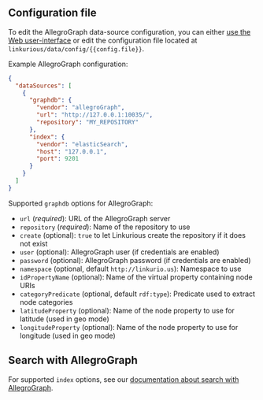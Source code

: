 ## Configuration file

To edit the AllegroGraph data-source configuration, you can either [use the Web user-interface](/configure-sources/#using-the-web-user-interface)
or edit the configuration file located at `linkurious/data/config/{{config.file}}`.

Example AllegroGraph configuration:
```json
{
  "dataSources": [
    {
      "graphdb": {
        "vendor": "allegroGraph",
        "url": "http://127.0.0.1:10035/",
        "repository": "MY_REPOSITORY"
      },
      "index": {
        "vendor": "elasticSearch",
        "host": "127.0.0.1",
        "port": 9201
      }
    }
  ]
}
```

Supported `graphdb` options for AllegroGraph:

- `url` (*required*): URL of the AllegroGraph server 
- `repository` (*required*): Name of the repository to use
- `create` (optional): `true` to let Linkurious create the repository if it does not exist
- `user` (optional): AllegroGraph user (if credentials are enabled)
- `password` (optional): AllegroGraph password (if credentials are enabled) 
- `namespace` (optional, default `http://linkurio.us`): Namespace to use
- `idPropertyName` (optional): Name of the virtual property containing node URIs
- `categoryPredicate` (optional, default `rdf:type`): Predicate used to extract node categories
- `latitudeProperty` (optional): Name of the node property to use for latitude (used in geo mode)
- `longitudeProperty` (optional): Name of the node property to use for longitude (used in geo mode)
          
## Search with AllegroGraph

For supported `index` options, see our [documentation about search with AllegroGraph](/search-allegrograph).
